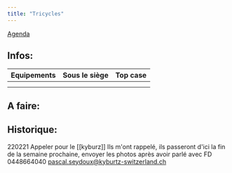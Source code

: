 ```yaml
---
title: "Tricycles"
---
```


[Agenda](notes/AgendaMaJournee.md) 
## Infos:
Equipements | Sous le siège | Top case
:--- | --- | --- 
 |  |  
 |  |  
 
## A faire: 

## Historique:
220221 Appeler pour le [[kyburz]] Ils m'ont rappelé, ils passeront d'ici la fin de la semaine prochaine, envoyer les photos après avoir parlé avec FD 0448664040 [pascal.seydoux@kyburtz-switzerland.ch](mailto:pascal.seydoux@kyburtz-switzerland.ch)